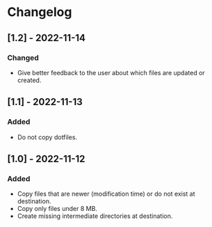 # Changelog

## [1.2] - 2022-11-14

### Changed

* Give better feedback to the user about which files are updated or created.

## [1.1] - 2022-11-13

### Added

* Do not copy dotfiles.

## [1.0] - 2022-11-12

### Added

* Copy files that are newer (modification time) or do not exist at destination.
* Copy only files under 8 MB.
* Create missing intermediate directories at destination.
